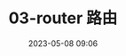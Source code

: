 ---
category: vue3
icon: discover
index: false
order: 3
title: 03-router 路由
date: 2023-05-08 09:06
updated: 2023-05-13 22:56
---